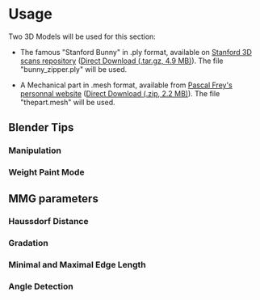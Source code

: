 # Usage

Two 3D Models will be used for this section:

* The famous "Stanford Bunny" in .ply format, available on [Stanford 3D scans repository](http://graphics.stanford.edu/data/3Dscanrep/) ([Direct Download (.tar.gz, 4.9 MB)](http://graphics.stanford.edu/pub/3Dscanrep/bunny.tar.gz)).
The file "bunny_zipper.ply" will be used.

* A Mechanical part in .mesh format, available from [Pascal Frey's personnal website](http://www.ann.jussieu.fr/frey/software.html) ([Direct Download (.zip, 2.2 MB)](http://www.ann.jussieu.fr/frey/logiciels/meshes.zip)).
The file "thepart.mesh" will be used.

## Blender Tips 

### Manipulation

### Weight Paint Mode

## MMG parameters

### Haussdorf Distance

### Gradation

### Minimal and Maximal Edge Length

### Angle Detection
